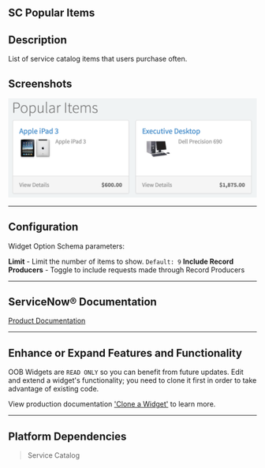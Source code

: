 ##  SC Popular Items

## Description

List of service catalog items that users purchase often.

## Screenshots
![alt text](../images/WidgetSCPopularItems.png "Widget SC Popular Items")

---
## Configuration

Widget Option Schema parameters:

**Limit** - Limit the number of items to show. `Default: 9`
**Include Record Producers** - Toggle to include requests made through Record Producers


---
## ServiceNow® Documentation
[Product Documentation](https://docs.servicenow.com/search?q=SC+Popular+Items+widget) 

---
## Enhance or Expand Features and Functionality

OOB Widgets are `READ ONLY` so you can benefit from future updates. Edit and extend a widget's functionality; you need to clone it first in order to take advantage of existing code.

View production documentation ['Clone a Widget'](https://docs.servicenow.com/search?q=Clone+a+Widget) to learn more.


---
## Platform Dependencies
> Service Catalog
